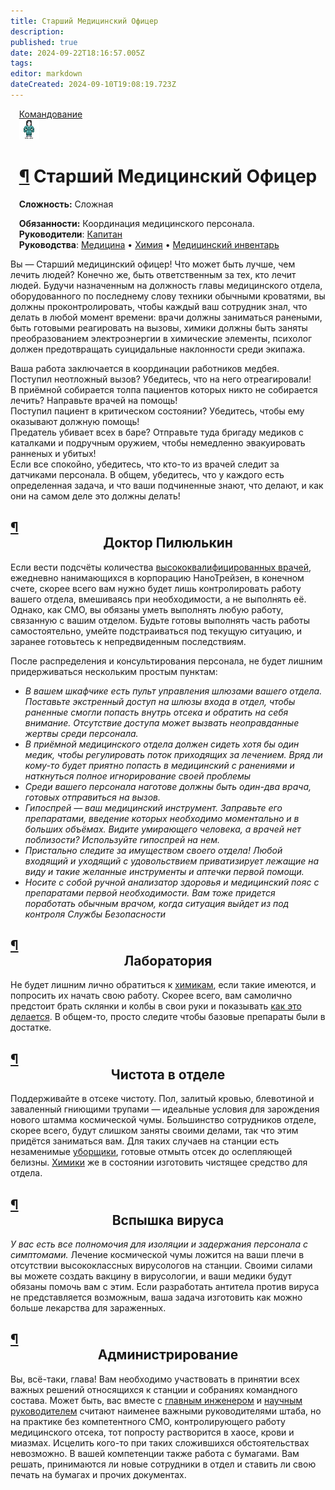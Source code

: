 ```yaml
---
title: Старший Медицинский Офицер
description: 
published: true
date: 2024-09-22T18:16:57.005Z
tags: 
editor: markdown
dateCreated: 2024-09-10T19:08:19.723Z
---
```


 <div style="display: flex; justify-content: center;">
<div class="roles-passport comm">
    <div class="title comm"><a href="/roles/command" class="is-internal-link is-valid-page">Командование</a></div>
    <div>
      <div><div><img src="/roles/med/chiefmedicalofficer.png"></div></div>
      <div><div>
        <h1 id="старший-медицинский-офицер" class="toc-header"><a class="toc-anchor" href="#старший-медицинский-офицер">¶</a> Старший Медицинский Офицер</h1>
        <p><strong>Сложность:</strong> Сложная</p>
        <strong>Обязанности:</strong> Координация медицинского персонала.<br>
        <b>Руководители</b>: <a href="/roles/captain" title="Капитан" class="is-internal-link is-valid-page">Капитан</a><br>
        <b>Руководства</b>: <a href="/guides/medicine" title="Медицина" class="is-internal-link is-valid-page">Медицина</a> • <a href="/guides/chemistry" title="Химия" class="is-internal-link is-valid-page">Химия</a> • <a href="/guides/medicalequipment" title="Медицинский инвентарь" class="is-internal-link is-valid-page">Медицинский инвентарь</a>
        </div></div>
    </div>
  </div>
</div>
<p>Вы — Старший медицинский офицер! Что может быть лучше, чем лечить людей? Конечно же, быть ответственным за тех, кто лечит людей. Будучи назначенным на должность главы медицинского отдела, оборудованного по последнему слову техники обычными кроватями, вы должны проконтролировать, чтобы каждый ваш сотрудник знал, что делать в любой момент времени: врачи должны заниматься ранеными, быть готовыми реагировать на вызовы, химики должны быть заняты преобразованием электроэнергии в химические элементы, психолог должен предотвращать суицидальные наклонности среди экипажа.</p>
<p>Ваша работа заключается в координации работников медбея.&nbsp;<br>
Поступил неотложный вызов? Убедитесь, что на него отреагировали!&nbsp;<br>
В приёмной собирается толпа пациентов которых никто не собирается лечить? Направьте врачей на помощь!&nbsp;<br>
Поступил пациент в критическом состоянии? Убедитесь, чтобы ему оказывают должную помощь!&nbsp;<br>
Предатель убивает всех в баре? Отправьте туда бригаду медиков с каталками и подручным оружием, чтобы немедленно эвакуировать ранненых и убитых!&nbsp;<br>
Если все спокойно, убедитесь, что кто-то из врачей следит за датчиками персонала. В общем, убедитесь, что у каждого есть определенная задача, и что ваши подчиненные знают, что делают, и как они на самом деле это должны делать!</p>
<h2 id="доктор-пилюлькин" class="toc-header"><a class="toc-anchor" href="#доктор-пилюлькин">¶</a> <center> Доктор Пилюлькин</center></h2>
<p>Если вести подсчёты количества <a href="/roles/doctor" class="is-internal-link is-valid-page">высококвалифицированных врачей</a>, ежедневно нанимающихся в корпорацию НаноТрейзен, в конечном счете, скорее всего вам нужно будет лишь контролировать работу вашего отдела, вмешиваясь при необходимости, а не выполнять её. Однако, как СМО, вы обязаны уметь выполнять любую работу, связанную с вашим отделом. Будьте готовы выполнять часть работы самостоятельно, умейте подстраиваться под текущую ситуацию, и заранее готовьтесь к непредвиденным последствиям.</p>
<p>После распределения и консультирования персонала, не будет лишним придерживаться нескольким простым пунктам:</p>
<ul>
<li><em>В вашем шкафчике есть пульт управления шлюзами вашего отдела. Поставьте экстренный доступ на шлюзы входа в отдел, чтобы раненные смогли попасть внутрь отсека и обратить на себя внимание. Отсутствие доступа может вызвать неоправданные жертвы среди персонала.</em></li>
<li><em>В приёмной медицинского отдела должен сидеть хотя бы один медик, чтобы регулировать поток приходящих за лечением. Вряд ли кому-то будет приятно попасть в медицинский с ранениями и наткнуться полное игнорирование своей проблемы</em></li>
<li><em>Среди вашего персонала наготове должны быть один-два врача, готовых отправиться на вызов.</em></li>
<li><em>Гипоспрей — ваш медицинский инструмент. Заправьте его препаратами, введение которых необходимо моментально и в больших объёмах. Видите умирающего человека, а врачей нет поблизости? Используйте гипоспрей на нем.</em></li>
<li><em>Пристально следите за имуществом своего отдела! Любой входящий и уходящий с удовольствием приватизирует лежащие на виду и такие желанные инструменты и аптечки первой помощи.</em></li>
<li><em>Носите с собой ручной анализатор здоровья и медицинский пояс с препаратами первой необходимости. Вам тоже придется поработать обычным врачом, когда ситуация выйдет из под контроля Службы Безопасности</em></li>
</ul>
<h2 id="лаборатория" class="toc-header"><a class="toc-anchor" href="#лаборатория">¶</a> <center> Лаборатория</center></h2>
<p>Не будет лишним лично обратиться к <a href="/roles/chemist" class="is-internal-link is-valid-page">химикам</a>, если такие имеются, и попросить их начать свою работу. Скорее всего, вам самолично предстоит брать склянки и колбы в свои руки и показывать <a href="/guides/chemistry" class="is-internal-link is-valid-page">как это делается</a>. В общем-то, просто следите чтобы базовые препараты были в достатке.</p>
<h2 id="чистота-в-отделе" class="toc-header"><a class="toc-anchor" href="#чистота-в-отделе">¶</a> <center> Чистота в отделе</center></h2>
<p>Поддерживайте в отсеке чистоту. Пол, залитый кровью, блевотиной и заваленный гниющими трупами — идеальные условия для зарождения нового штамма космической чумы. Большинство сотрудников отделе, скорее всего, будут слишком заняты своими делами, так что этим придётся заниматься вам. Для таких случаев на станции есть незаменимые <a href="/roles/janitor" class="is-internal-link is-valid-page">уборщики</a>, готовые отмыть отсек до ослепляющей белизны. <a href="/roles/chemist" class="is-internal-link is-valid-page">Химики</a> же в состоянии изготовить чистящее средство для отдела.</p>
<h2 id="вспышка-вируса" class="toc-header"><a class="toc-anchor" href="#вспышка-вируса">¶</a> <center> Вспышка вируса</center></h2>
<p><em>У вас есть все полномочия для изоляции и задержания персонала с симптомами.</em> Лечение космической чумы ложится на ваши плечи в отсутствии высококлассных вирусологов на станции. Своими силами вы можете создать вакцину в вирусологии, и ваши медики будут обязаны помочь вам с этим. Если разработать антитела против вируса не представляется возможным, ваша задача изготовить как можно больше лекарства для зараженных.</p>
<h2 id="администрирование" class="toc-header"><a class="toc-anchor" href="#администрирование">¶</a> <center> Администрирование</center></h2>
<p>Вы, всё-таки, глава! Вам необходимо участвовать в принятии всех важных решений относящихся к станции и собраниях командного состава. Может быть, вас вместе с <a href="/roles/chiefengineer" class="is-internal-link is-valid-page">главным инженером</a> и <a href="/roles/researchdirector" class="is-internal-link is-valid-page">научным руководителем</a> считают наименее важными руководителями штаба, но на практике без компетентного СМО, контролирующего работу медицинского отсека, тот попросту растворится в хаосе, крови и миазмах. Исцелить кого-то при таких сложившихся обстоятельствах невозможно. В вашей компетенции также работа с бумагами. Вам решать, принимаются ли новые сотрудники в отдел и ставить ли свою печать на бумагах и прочих документах.</p><div>
  </div><div class="table"></div></div></template><template slot="comments"><div><comments></comments></div></template></page></div>
  
  <p></p>
<div class="table"></div>